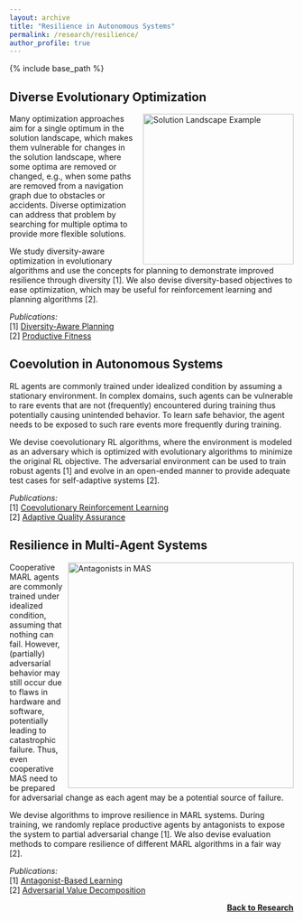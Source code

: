```yaml
---
layout: archive
title: "Resilience in Autonomous Systems"
permalink: /research/resilience/
author_profile: true
---
```


{% include base_path %}

## Diverse Evolutionary Optimization

<img src="https://thomyphan.github.io/images/research/solution_landscape_example.png" style="float:right; width:200pt;padding-left:10px;"  alt="Solution Landscape Example"/>

Many optimization approaches aim for a single optimum in the solution landscape, which makes them vulnerable for changes in the solution landscape, where some optima are removed or changed, e.g., when some paths are removed from a navigation graph due to obstacles or accidents. Diverse optimization can address that problem by searching for multiple optima to provide more flexible solutions.

We study diversity-aware optimization in evolutionary algorithms and use the concepts for planning to demonstrate improved resilience through diversity [1]. We also devise diversity-based objectives to ease optimization, which may be useful for reinforcement learning and planning algorithms [2].

*Publications:*  
[1] [Diversity-Aware Planning](https://thomyphan.github.io/publication/2018-09-01-icac-gabor)  
[2] [Productive Fitness](https://thomyphan.github.io/publication/2021-01-01-naco-gabor)  

## Coevolution in Autonomous Systems

RL agents are commonly trained under idealized condition by assuming a stationary environment. In complex domains, such agents can be vulnerable to rare events that are not (frequently) encountered during training thus potentially causing unintended behavior. To learn safe behavior, the agent needs to be exposed to such rare events more frequently during training.

We devise coevolutionary RL algorithms, where the environment is modeled as an adversary which is optimized with evolutionary algorithms to minimize the original RL objective. The adversarial environment can be used to train robust agents [1] and evolve in an open-ended manner to provide adequate test cases for self-adaptive systems [2].

*Publications:*  
[1] [Coevolutionary Reinforcement Learning](https://thomyphan.github.io/publication/2019-06-01-gecco-gabor)  
[2] [Adaptive Quality Assurance](https://thomyphan.github.io/publication/2020-01-01-sttt-gabor)  

## Resilience in Multi-Agent Systems

<img src="https://thomyphan.github.io/images/research/antagonist_in_MAS.png" style="float:right; width:300pt;padding-left:10px;"  alt="Antagonists in MAS"/>

Cooperative MARL agents are commonly trained under idealized condition, assuming that nothing can fail. However, (partially) adversarial behavior may still occur due to flaws in hardware and software, potentially leading to catastrophic failure. Thus, even cooperative MAS need to be prepared for adversarial change as each agent may be a potential source of failure.

We devise algorithms to improve resilience in MARL systems. During training, we randomly replace productive agents by antagonists to expose the system to partial adversarial change [1]. We also devise evaluation methods to compare resilience of different MARL algorithms in a fair way [2].

*Publications:*  
[1] [Antagonist-Based Learning](https://thomyphan.github.io/publication/2020-05-01-aamas-phan)  
[2] [Adversarial Value Decomposition](https://thomyphan.github.io/publication/2021-02-01-aaai-phan)  

<div style="float: right;">
    <a href="https://thomyphan.github.io/research/"><strong>Back to Research</strong></a>
</div>